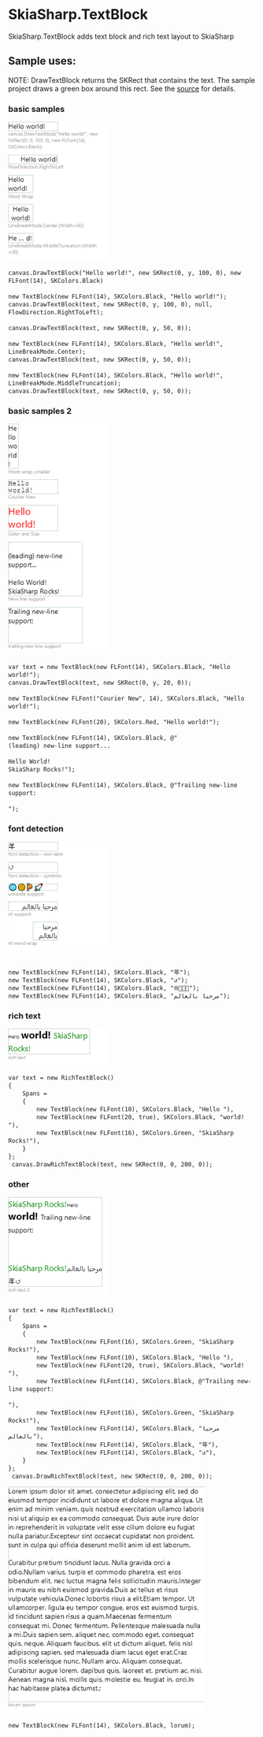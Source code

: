 # SkiaSharp.TextBlock
SkiaSharp.TextBlock adds text block and rich text layout to SkiaSharp 

## Sample uses:
NOTE: DrawTextBlock returns the SKRect that contains the text. The sample project draws a green box around this rect. See the [source](./samples) for details.

### basic samples
![basic samples](./samples/output/basic%20samples.png)
```
canvas.DrawTextBlock("Hello world!", new SKRect(0, y, 100, 0), new FLFont(14), SKColors.Black)

new TextBlock(new FLFont(14), SKColors.Black, "Hello world!");
canvas.DrawTextBlock(text, new SKRect(0, y, 100, 0), null, FlowDirection.RightToLeft);

canvas.DrawTextBlock(text, new SKRect(0, y, 50, 0));

new TextBlock(new FLFont(14), SKColors.Black, "Hello world!", LineBreakMode.Center);
canvas.DrawTextBlock(text, new SKRect(0, y, 50, 0));

new TextBlock(new FLFont(14), SKColors.Black, "Hello world!", LineBreakMode.MiddleTruncation);
canvas.DrawTextBlock(text, new SKRect(0, y, 50, 0));
```

### basic samples 2
![basic samples 2](./samples/output/basic%20samples%202.png)
```
var text = new TextBlock(new FLFont(14), SKColors.Black, "Hello world!");
canvas.DrawTextBlock(text, new SKRect(0, y, 20, 0));

new TextBlock(new FLFont("Courier New", 14), SKColors.Black, "Hello world!");

new TextBlock(new FLFont(20), SKColors.Red, "Hello world!");

new TextBlock(new FLFont(14), SKColors.Black, @"
(leading) new-line support...

Hello World!
SkiaSharp Rocks!");

new TextBlock(new FLFont(14), SKColors.Black, @"Trailing new-line support:

");
```

### font detection
![font detection](./samples/output/font%20detection.png)
```

new TextBlock(new FLFont(14), SKColors.Black, "年");
new TextBlock(new FLFont(14), SKColors.Black, "↺");
new TextBlock(new FLFont(14), SKColors.Black, "🌐🍪🍕🚀");
new TextBlock(new FLFont(14), SKColors.Black, "مرحبا بالعالم");
```

### rich text
![rich text](./samples/output/rich%20text.png)
```
var text = new RichTextBlock()
{
    Spans =
    {
        new TextBlock(new FLFont(10), SKColors.Black, "Hello "),
        new TextBlock(new FLFont(20, true), SKColors.Black, "world! "),
        new TextBlock(new FLFont(16), SKColors.Green, "SkiaSharp Rocks!"),
    }
};
 canvas.DrawRichTextBlock(text, new SKRect(0, 0, 200, 0));
```

### other
![rich text 2](./samples/output/rich%20text%202.png)

```
var text = new RichTextBlock()
{
    Spans =
    {
        new TextBlock(new FLFont(16), SKColors.Green, "SkiaSharp Rocks!"),
        new TextBlock(new FLFont(10), SKColors.Black, "Hello "),
        new TextBlock(new FLFont(20, true), SKColors.Black, "world! "),
        new TextBlock(new FLFont(14), SKColors.Black, @"Trailing new-line support:

"),
        new TextBlock(new FLFont(16), SKColors.Green, "SkiaSharp Rocks!"),
        new TextBlock(new FLFont(14), SKColors.Black, "مرحبا بالعالم"),
        new TextBlock(new FLFont(14), SKColors.Black, "年"),
        new TextBlock(new FLFont(14), SKColors.Black, "↺"),
    }
};
 canvas.DrawRichTextBlock(text, new SKRect(0, 0, 200, 0));
```

![lorum ipsum](./samples/output/lorum%20ipsum.png)
```
new TextBlock(new FLFont(14), SKColors.Black, lorum);
```

